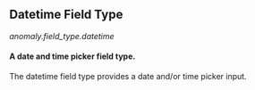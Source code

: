 ## Datetime Field Type

*anomaly.field_type.datetime*

#### A date and time picker field type.

The datetime field type provides a date and/or time picker input.
